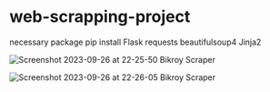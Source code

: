 # web-scrapping-project
necessary package
pip install Flask requests beautifulsoup4 Jinja2


![Screenshot 2023-09-26 at 22-25-50 Bikroy Scraper](https://github.com/zeon-X/web-scrapping-project/assets/73699852/9664719a-d7a4-47b9-bff6-72aaa3b017c6)

![Screenshot 2023-09-26 at 22-26-05 Bikroy Scraper](https://github.com/zeon-X/web-scrapping-project/assets/73699852/9cb460c2-70df-4ded-8609-4418cabefcdc)
